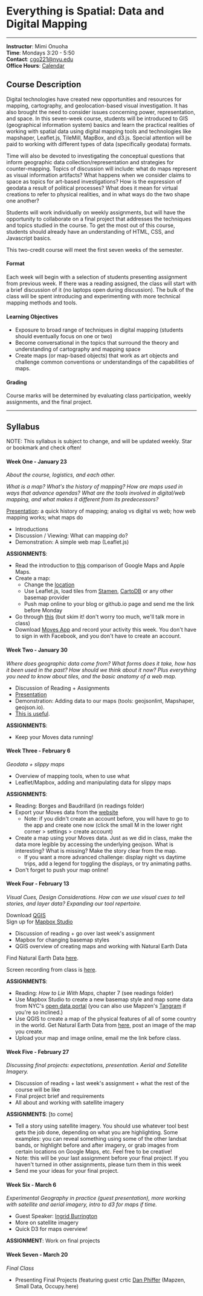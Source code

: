 # Everything is Spatial: Data and Digital Mapping

---

**Instructor**: Mimi Onuoha  
**Time**: Mondays 3:20 - 5:50
</br>**Contact**: <cgo221@nyu.edu>
</br>**Office Hours**: [Calendar](https://calendar.google.com/calendar/selfsched?sstoken=UUl0bkJBeEw5QmpTfGRlZmF1bHR8MTVmMGJiY2ZkYjkyNWQ0NGQ1Y2YzODliMDQ0MmRlODU) 


## Course Description


Digital technologies have created new opportunities and resources for mapping, cartography, and geolocation-based visual investigation. It has also brought the need to consider issues concerning power, representation, and space. In this seven-week course, students will be introduced to GIS (geographical information system) basics and learn the practical realities of working with spatial data using digital mapping tools and technologies like mapshaper, Leaflet.js, TileMill, MapBox, and d3.js. Special attention will be paid to working with different types of data (specifically geodata) formats. 

Time will also be devoted to investigating the conceptual questions that inform geographic data collection/representation and strategies for counter-mapping. Topics of discussion will include: what do maps represent as visual information artifacts? What happens when we consider claims to space as topics for art-based investigations? How is the expression of geodata a result of political processes? What does it mean for virtual creations to refer to physical realities, and in what ways do the two shape one another? 

Students will work individually on weekly assignments, but will have the opportunity to collaborate on a final project that addresses the techniques and topics studied in the course. To get the most out of this course, students should already have an understanding of HTML, CSS, and Javascript basics. 

This two-credit course will meet the first seven weeks of the semester. 


#### Format
Each week will begin with a selection of students presenting assignment from previous week. If there was a reading assigned, the class will start with a brief discussion of it (no laptops open during discussion).  The bulk of the class will be spent introducing and experimenting with more technical mapping methods and tools.

#### Learning Objectives 
- Exposure to broad range of techniques in digital mapping (students should eventually focus on one or two)
- Become conversational in the topics that surround the theory and understanding of cartography and mapping space
- Create maps (or map-based objects) that work as art objects and challenge common conventions or understandings of the capabilities of maps.

#### Grading
Course marks will be determined by evaluating class participation, weekly assignments, and the final project. 



---

## Syllabus 
NOTE: This syllabus is subject to change, and will be updated weekly. Star or bookmark and check often!


#### Week One - January 23
*About the course, logistics, and each other.* 

*What is a map? What's the history of mapping? How are maps used in ways that advance agendas? What are the tools involved in digital/web mapping, and what makes it different from its predecessors?* 

[Presentation](http://mimionuoha.github.io/spring2017-digitalmapping/weekone/): a quick history of mapping; analog vs digital vs web; how web mapping works; what maps do

- Introductions
- Discussion / Viewing: What can mapping do?
- Demonstration: A simple web map (Leaflet.js)

**ASSIGNMENTS**:

- Read the introduction to [this](https://www.justinobeirne.com/cartography-comparison) comparison of Google Maps and Apple Maps. 
- Create a map:
	- Change the [location](http://www.latlong.net/)
	- Use Leaflet.js, load tiles from [Stamen](http://maps.stamen.com/#toner-lite/12/37.7707/-122.3781), [CartoDB](https://cartodb.com/basemaps/) or any other basemap provider 
	- Push map online to your blog or github.io page and send me the link before Monday
- Go through [this](http://maptime.io/anatomy-of-a-web-map/#0) (but skim it! don't worry too much, we'll talk more in class)
- Download [Moves App](https://moves-app.com/) and record your activity this week. You don't have to sign in with Facebook, and you don't have to create an account.


#### Week Two - January 30

*Where does geographic data come from? What forms does it take, how has it been used in the past? How should we think about it now? Plus everything you need to know about tiles, and the basic anatomy of a web map.*

- Discussion of Reading + Assignments
- [Presentation](http://mimionuoha.github.io/spring2017-digitalmapping/weektwo/)
- Demonstration: Adding data to our maps (tools: geojsonlint, Mapshaper, geojson.io).
- [This is useful](https://github.com/tmcw/mapmakers-cheatsheet). 

**ASSIGNMENTS**: 

- Keep your Moves data running! 

	
#### Week Three - February 6
*Geodata + slippy maps*

- Overview of mapping tools, when to use what
- Leaflet/Mapbox, adding and manipulating data for slippy maps  

**ASSIGNMENTS**: 

- Reading: Borges and Baudrillard (in readings folder)
- Export your Moves data from the [website](https://accounts.moves-app.com/signin) 
	- Note: if you didn't create an account before, you will have to go to the app and create one now (click the small M in the lower right corner > settings > create account)
- Create a map using your Moves data. Just as we did in class, make the data more legible by accessing the underlying geojson. What is interesting? What is missing? Make the story clear from the map. 
	- If you want a more advanced challenge: display night vs daytime trips, add a legend for toggling the displays, or try animating paths. 
- Don't forget to push your map online! 


#### Week Four - February 13
*Visual Cues, Design Considerations. How can we use visual cues to tell stories, and layer data? Expanding our tool repertoire.* 

Download [QGIS](http://www.kyngchaos.com/software/qgis)   
Sign up for [Mapbox Studio](https://www.mapbox.com/studio/signup/)

- Discussion of reading + go over last week's assignment
- Mapbox for changing basemap styles 
- QGIS overview of creating maps and working with Natural Earth Data

Find Natural Earth Data [here](https://www.dropbox.com/sh/qtg8jwspuzo9m4a/AAAn943XXSOiIpn2QZ1Bt98Qa?dl=0).

Screen recording from class is [here](https://www.youtube.com/watch?v=pGdK4qLwOMI). 


**ASSIGNMENTS**: 

- Reading: *How to Lie With Maps*, chapter 7   (see readings folder)
- Use Mapbox Studio to create a new basemap style and map some data from NYC's [open data portal](https://nycopendata.socrata.com) (you can also use Mapzen's [Tangram](https://mapzen.com/products/tangram/) if you're so inclined.)
- Use QGIS to create a map of the physical features of all of some country in the world. Get Natural Earth Data from [here](http://www.naturalearthdata.com/downloads/), post an image of the map you create. 
- Upload your map and image online, email me the link before class.

#### Week Five - February 27
*Discussing final projects: expectations, presentation. Aerial and Satellite Imagery.*

- Discussion of reading + last week's assignment + what the rest of the course will be like
- Final project brief and requirements
- All about and working with satellite imagery


**ASSIGNMENTS**: [to come]

- Tell a story using satellite imagery. You should use whatever tool best gets the job done, depending on what you are highlighting. Some examples: you can reveal something using some of the other landsat bands, or highlight before and after imagery, or grab images from certain locations on Google Maps, etc. Feel free to be creative! 
- Note: this will be your last assignment before your final project. If you haven't turned in other assignments, please turn them in this week
- Send me your ideas for your final project. 



#### Week Six - March 6
*Experimental Geography in practice (guest presentation), more working with satellite and aerial imagery, intro to d3 for maps if time.* 

- Guest Speaker: [Ingrid Burrington](https://lifewinning.com/) 
- More on satellite imagery
- Quick D3 for maps overview!

**ASSIGNMENT**: Work on final projects


#### Week Seven - March 20
*Final Class* 

- Presenting Final Projects (featuring guest crtic [Dan Phiffer](https://phiffer.org/) (Mapzen, Small Data, Occupy.here) 

 